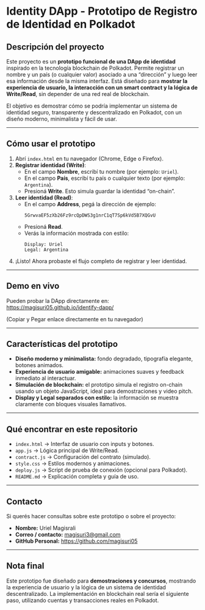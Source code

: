# Identity DApp - Prototipo de Registro de Identidad en Polkadot

## Descripción del proyecto
Este proyecto es un **prototipo funcional de una DApp de identidad** inspirado en la tecnología blockchain de Polkadot.
Permite registrar un nombre y un país (o cualquier valor) asociado a una “dirección” y luego leer esa información desde la misma interfaz.
Está diseñado para **mostrar la experiencia de usuario, la interacción con un smart contract y la lógica de Write/Read**, sin depender de una red real de blockchain.

El objetivo es demostrar cómo se podría implementar un sistema de identidad seguro, transparente y descentralizado en Polkadot, con un diseño moderno, minimalista y fácil de usar.

---

## Cómo usar el prototipo

1. Abrí `index.html` en tu navegador (Chrome, Edge o Firefox).
2. **Registrar identidad (Write)**:
   - En el campo **Nombre**, escribí tu nombre (por ejemplo: `Uriel`).
   - En el campo **País**, escribí tu país o cualquier texto (por ejemplo: `Argentina`).
   - Presioná **Write**. Esto simula guardar la identidad “on-chain”.
3. **Leer identidad (Read)**:
   - En el campo **Address**, pegá la dirección de ejemplo:
     ```
     5GrwvaEF5zXb26Fz9rcQpDWS3g1nrC1qT7Sp6kVd5B7XQGvU
     ```  
   - Presioná **Read**.
   - Verás la información mostrada con estilo:
     ```
     Display: Uriel
     Legal: Argentina
     ```
4. ¡Listo! Ahora probaste el flujo completo de registrar y leer identidad.

---

## Demo en vivo

Pueden probar la DApp directamente en:  
https://magisuri05.github.io/identify-dapp/

(Copiar y Pegar enlace directamente en tu navegador)

---

## Características del prototipo

- **Diseño moderno y minimalista:** fondo degradado, tipografía elegante, botones animados.
- **Experiencia de usuario amigable:** animaciones suaves y feedback inmediato al interactuar.
- **Simulación de blockchain:** el prototipo simula el registro on-chain usando un objeto JavaScript, ideal para demostraciones y video pitch.
- **Display y Legal separados con estilo:** la información se muestra claramente con bloques visuales llamativos.

---

## Qué encontrar en este repositorio

- `index.html` → Interfaz de usuario con inputs y botones.
- `app.js` → Lógica principal de Write/Read.
- `contract.js` → Configuración del contrato (simulado).
- `style.css` → Estilos modernos y animaciones.
- `deploy.js` → Script de prueba de conexión (opcional para Polkadot).
- `README.md` → Explicación completa y guía de uso.

---

## Contacto

Si querés hacer consultas sobre este prototipo o sobre el proyecto:

- **Nombre:** Uriel Magisrali
- **Correo / contacto:** magisuri3@gmail.com
- **GitHub Personal:** https://github.com/magisuri05

---

## Nota final

Este prototipo fue diseñado para **demostraciones y concursos**, mostrando la experiencia de usuario y la lógica de un sistema de identidad descentralizado.
La implementación en blockchain real sería el siguiente paso, utilizando cuentas y transacciones reales en Polkadot.


